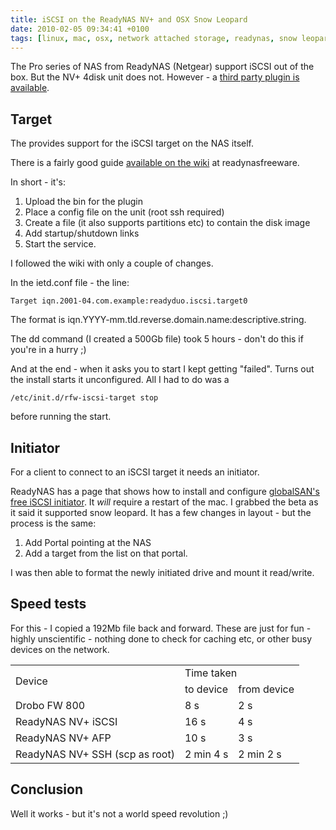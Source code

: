 ```yaml
---
title: iSCSI on the ReadyNAS NV+ and OSX Snow Leopard
date: 2010-02-05 09:34:41 +0100
tags: [linux, mac, osx, network attached storage, readynas, snow leopard, iscsi]
---
```


The Pro series of NAS from ReadyNAS (Netgear) support iSCSI out of the box. But the NV+ 4disk unit does not. However - a [third party plugin is available](http://readynasfreeware.org/projects/nas-iscsi-target).

## Target

The provides support for the iSCSI target on the NAS itself.

There is a fairly good guide [available on the wiki](http://readynasfreeware.org/projects/nas-iscsi-target/wiki/New_Version) at readynasfreeware. 

In short - it's:

1. Upload the bin for the plugin
2. Place a config file on the unit (root ssh required)
3. Create a file (it also supports partitions etc) to contain the disk image
3. Add startup/shutdown links
4. Start the service.

I followed the wiki with only a couple of changes.

In the ietd.conf file - the line:

    Target iqn.2001-04.com.example:readyduo.iscsi.target0

The format is iqn.YYYY-mm.tld.reverse.domain.name:descriptive.string.

The dd command (I created a 500Gb file) took 5 hours - don't do this if you're in a hurry ;)

And at the end - when it asks you to start I kept getting "failed". Turns out the install starts it unconfigured. All I had to do was a 

    /etc/init.d/rfw-iscsi-target stop

before running the start.

## Initiator

For a client to connect to an iSCSI target it needs an initiator.

ReadyNAS has a page that shows how to install and configure [globalSAN's free iSCSI initiator](http://www.readynas.com/?page_id=815). It *will* require a restart of the mac. I grabbed the beta as it said it supported snow leopard. It has a few changes in layout - but the process is the same:

1. Add Portal pointing at the NAS
2. Add a target from the list on that portal.

I was then able to format the newly initiated drive and mount it read/write.

## Speed tests

For this - I copied a 192Mb file back and forward. These are just for fun - highly unscientific - nothing done to check for caching etc, or other busy devices on the network.

<table class="table table-striped">
  <tr>
    <td rowspan="2">Device</td>
    <td colspan="2">Time taken</td>
  </tr>
  <tr>
    <td>to device</td>
    <td>from device</td>
  </tr>
  <tr>
    <td>Drobo FW 800</td>
    <td>8 s</td>
    <td>2 s</td>
  </tr>
  <tr>
    <td>ReadyNAS NV+ iSCSI</td>
    <td>16 s</td>
    <td>4 s</td>
  </tr>
  <tr>
    <td>ReadyNAS NV+ AFP</td>
    <td>10 s</td>
    <td>3 s</td>
  </tr>
  <tr>
    <td>ReadyNAS NV+ SSH (scp as root)</td>
    <td>2 min 4 s</td>
    <td>2 min 2 s</td>
  </tr>
</table>

## Conclusion

Well it works - but it's not a world speed revolution ;)

